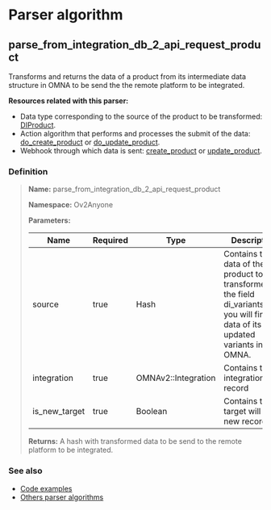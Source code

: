 # Parser algorithm
 
## parse_from_integration_db_2_api_request_product

Transforms and returns the data of a product from its intermediate data structure in OMNA to be send the
the remote platform to be integrated.

**Resources related with this parser:**

* Data type corresponding to the source of the product to be transformed: [DIProduct](../data-types/DIProduct.md).
* Action algorithm that performs and processes the submit of the data:
  [do_create_product](../action-algorithms/do_create_product.md) or [do_update_product](../action-algorithms/do_update_product.md).
* Webhook through which data is sent: [create_product](../webhooks/overview.md?id=create_product) or [update_product](../webhooks/overview.md?id=update_product).

    
### Definition

> **Name:** parse_from_integration_db_2_api_request_product
> 
> **Namespace:** Ov2Anyone
>
> **Parameters:**
> 
> | Name | Required | Type | Description |
> | ---- | -------- | ---- | ----------- |
> | source | true | Hash | Contains the data of the product to be transformed. In the field di_variants_data you will find the data of its updated variants in OMNA. |
> | integration | true | OMNAv2::Integration | Contains the integration record |
> | is_new_target | true | Boolean | Contains true if target will be a new record |
>
> **Returns:** A hash with transformed data to be send to the remote platform to be integrated.

### See also
* [Code examples](https://cenit.io/algorithm?f[name][40703][o]=is&f[name][40703][v]=parse_from_integration_db_2_api_request_product&f[namespace][40840][o]=starts_with&f[namespace][40840][v]=Ov2)
* [Others parser algorithms](overview?id=parse_from_integration_db_2_api_request_product)